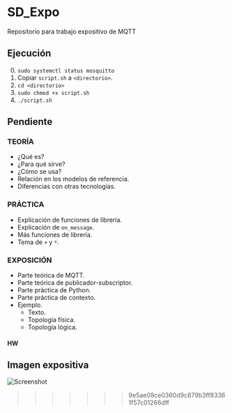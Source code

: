 # SD_Expo
Repositorio para trabajo expositivo de MQTT

## Ejecución
0. `sudo systemctl status mosquitto`
1. Copiar `script.sh` a `<directorio>`.
2. `cd <directorio>`
3. `sudo chmod +x script.sh`
4. `./script.sh`

## Pendiente
### TEORÍA
 * ¿Qué es?
 * ¿Para qué sirve?
 * ¿Cómo se usa?
 * Relación en los modelos de referencia.
 * Diferencias con otras tecnologías.
### PRÁCTICA
 * Explicación de funciones de librería.
 * Explicación de `on_message`.
 * Más funciones de librería.
 * Tema de `+` y `*`.
### EXPOSICIÓN
 * Parte teórica de MQTT.
 * Parte teórica de publicador-subscriptor.
 * Parte práctica de Python.
 * Parte práctica de contexto.
 * Ejemplo.
	* Texto.
	* Topología física.
	* Topología lógica.
#### HW

## Imagen expositiva
![Screenshot](https://github.com/JLForU/SD_Expo/assets/68712197/dc4fdbf5-2c21-4e60-b9e3-9c1d6cfd7805)
>>>>>>> 9e5ae09ce0360d9c879b3ff83361f57c01266dff
